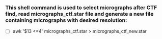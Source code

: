 ### This shell command is used to select micrographs after CTF find, read micrographs_ctf.star file and generate a new file containing micrographs with desired resolution:

- [ ] awk '$13 <=4' micrographs_ctf.star > micrographs_ctf_new.star
